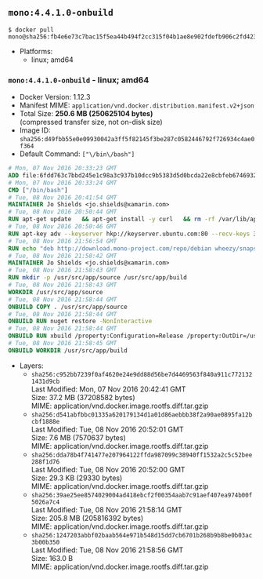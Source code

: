 ## `mono:4.4.1.0-onbuild`

```console
$ docker pull mono@sha256:fb4e6e73c7bac15f5ea44b494f2cc315f04b1ae8e902fdefb906c2fd4231e96a
```

-	Platforms:
	-	linux; amd64

### `mono:4.4.1.0-onbuild` - linux; amd64

-	Docker Version: 1.12.3
-	Manifest MIME: `application/vnd.docker.distribution.manifest.v2+json`
-	Total Size: **250.6 MB (250625104 bytes)**  
	(compressed transfer size, not on-disk size)
-	Image ID: `sha256:d49fbb55e0e09930042a3ff5f82145f3be287c0582446792f726934c4ae0f364`
-	Default Command: `["\/bin\/bash"]`

```dockerfile
# Mon, 07 Nov 2016 20:33:23 GMT
ADD file:6fdd763c7bbd245e1c98a3c937b10dcc9b5383d5d0bcda22e8cbfeb6746932da in / 
# Mon, 07 Nov 2016 20:33:24 GMT
CMD ["/bin/bash"]
# Tue, 08 Nov 2016 20:41:54 GMT
MAINTAINER Jo Shields <jo.shields@xamarin.com>
# Tue, 08 Nov 2016 20:50:44 GMT
RUN apt-get update   && apt-get install -y curl   && rm -rf /var/lib/apt/lists/*
# Tue, 08 Nov 2016 20:50:46 GMT
RUN apt-key adv --keyserver hkp://keyserver.ubuntu.com:80 --recv-keys 3FA7E0328081BFF6A14DA29AA6A19B38D3D831EF
# Tue, 08 Nov 2016 21:56:54 GMT
RUN echo "deb http://download.mono-project.com/repo/debian wheezy/snapshots/4.4.1.0 main" > /etc/apt/sources.list.d/mono-xamarin.list   && apt-get update   && apt-get install -y binutils mono-devel ca-certificates-mono fsharp mono-vbnc nuget referenceassemblies-pcl   && rm -rf /var/lib/apt/lists/* /tmp/*
# Tue, 08 Nov 2016 21:58:42 GMT
MAINTAINER Jo Shields <jo.shields@xamarin.com>
# Tue, 08 Nov 2016 21:58:43 GMT
RUN mkdir -p /usr/src/app/source /usr/src/app/build
# Tue, 08 Nov 2016 21:58:43 GMT
WORKDIR /usr/src/app/source
# Tue, 08 Nov 2016 21:58:44 GMT
ONBUILD COPY . /usr/src/app/source
# Tue, 08 Nov 2016 21:58:44 GMT
ONBUILD RUN nuget restore -NonInteractive
# Tue, 08 Nov 2016 21:58:44 GMT
ONBUILD RUN xbuild /property:Configuration=Release /property:OutDir=/usr/src/app/build/
# Tue, 08 Nov 2016 21:58:45 GMT
ONBUILD WORKDIR /usr/src/app/build
```

-	Layers:
	-	`sha256:c952bb7239f0af4620e24e9dd88d56be7d4469563f840a911c7721321431d9cb`  
		Last Modified: Mon, 07 Nov 2016 20:42:41 GMT  
		Size: 37.2 MB (37208582 bytes)  
		MIME: application/vnd.docker.image.rootfs.diff.tar.gzip
	-	`sha256:d541abfbbc01335a620179134d1a01d86aebbb38f2a90ae0895fa12bcbf1888e`  
		Last Modified: Tue, 08 Nov 2016 20:52:01 GMT  
		Size: 7.6 MB (7570637 bytes)  
		MIME: application/vnd.docker.image.rootfs.diff.tar.gzip
	-	`sha256:dda78b4f741477e207964122ffda987099c38940ff1532a2c5c52bee288f1d76`  
		Last Modified: Tue, 08 Nov 2016 20:52:00 GMT  
		Size: 29.3 KB (29330 bytes)  
		MIME: application/vnd.docker.image.rootfs.diff.tar.gzip
	-	`sha256:39ae25ee8574029004ad418ebcf2f00354aab7c91aef407ea974b00f5026a7c4`  
		Last Modified: Tue, 08 Nov 2016 21:58:14 GMT  
		Size: 205.8 MB (205816392 bytes)  
		MIME: application/vnd.docker.image.rootfs.diff.tar.gzip
	-	`sha256:1247203abbf02baab564e971b548d15dd7cb6701b268b9b8be0b03ac3b00b350`  
		Last Modified: Tue, 08 Nov 2016 21:58:56 GMT  
		Size: 163.0 B  
		MIME: application/vnd.docker.image.rootfs.diff.tar.gzip
